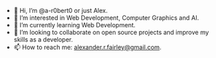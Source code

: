 - 👋 Hi, I’m @a-r0bert0 or just Alex.
- 👀 I’m interested in Web Development, Computer Graphics and AI.
- 🌱 I’m currently learning Web Development.
- 💞️ I’m looking to collaborate on open source projects and improve my skills as a developer.
- 📫 How to reach me: alexander.r.fairley@gmail.com.

<!---
a-r0bert0/a-r0bert0 is a ✨ special ✨ repository because its `README.md` (this file) appears on your GitHub profile.
You can click the Preview link to take a look at your changes.
--->
